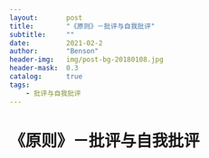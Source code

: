 ```yaml
---
layout:       post
title:        "《原则》－批评与自我批评"
subtitle:     ""
date:         2021-02-2
author:       "Benson"
header-img:   img/post-bg-20180108.jpg
header-mask:  0.3
catalog:      true
tags: 
    - 批评与自我批评
---
```

# 《原则》－批评与自我批评

